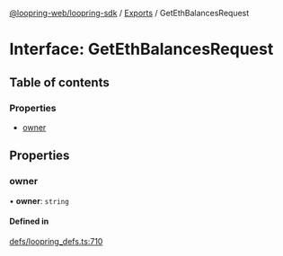 [@loopring-web/loopring-sdk](../README.md) / [Exports](../modules.md) / GetEthBalancesRequest

# Interface: GetEthBalancesRequest

## Table of contents

### Properties

- [owner](GetEthBalancesRequest.md#owner)

## Properties

### owner

• **owner**: `string`

#### Defined in

[defs/loopring_defs.ts:710](https://github.com/Loopring/loopring_sdk/blob/6d0be7c/src/defs/loopring_defs.ts#L710)
